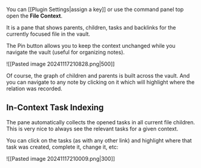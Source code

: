 You can [[Plugin Settings|assign a key]] or use the command panel top open the **File Context**.

It is a pane that shows parents, children, tasks and backlinks for the currently focused file in the vault.

The Pin button allows you to keep the context unchanged while you navigate the vault 
(useful for organizing notes).

![[Pasted image 20241117210828.png|500]]

Of course, the graph of children and parents is built across the vault.
And you can navigate to any note by clicking on it which will highlight
where the relation was recorded.


## In-Context Task Indexing

The pane automatically collects the opened tasks in all current file children. 
This is very nice to always see the relevant tasks for a given context.

You can click on the tasks (as with any other link) and highlight where that task was created, complete it, change it, etc:

![[Pasted image 20241117210009.png|300]]

